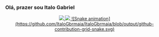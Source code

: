 ### Olá, prazer sou Italo Gabriel

<div align="center">
  <a href="https://github.com/ItaloGbrmaia">
  <img height="180em" src="https://github-readme-stats.vercel.app/api?username=ItaloGbrmaia&show_icons=true&theme=dark&include_all_commits=true&count_private=true"/>
  <img height="180em" src="https://github-readme-stats.vercel.app/api/top-langs/?username=ItaloGbrmaia&layout=compact&langs_count=7&theme=dark"/>
  ![Snake animation](https://github.com/ItaloGbrmaia/ItaloGbrmaia/blob/output/github-contribution-grid-snake.svg) 
</div>

